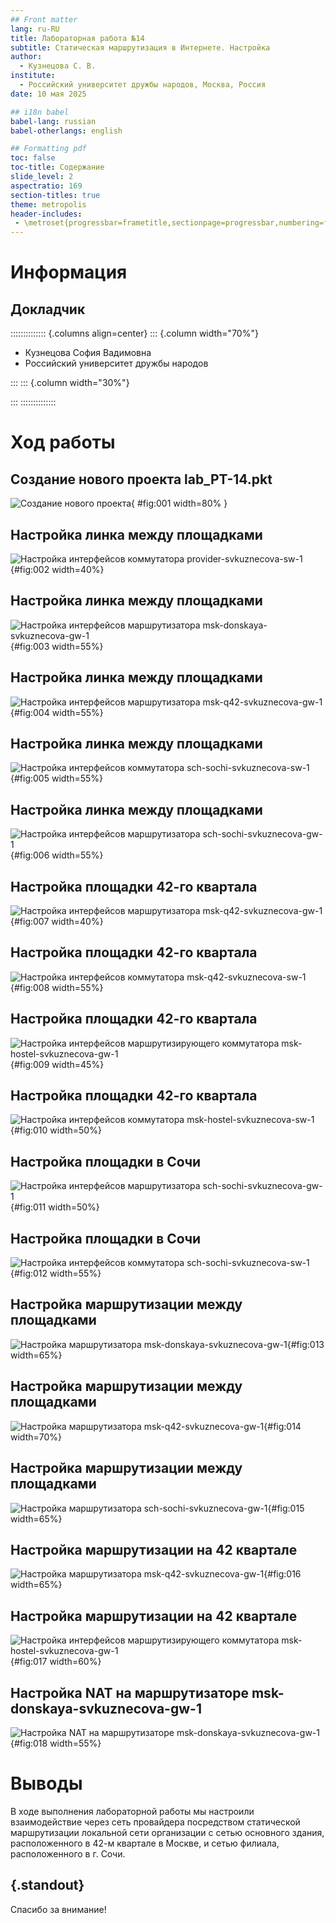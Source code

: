 ```yaml
---
## Front matter
lang: ru-RU
title: Лабораторная работа №14
subtitle: Статическая маршрутизация в Интернете. Настройка
author:
  - Кузнецова С. В.
institute:
  - Российский университет дружбы народов, Москва, Россия
date: 10 мая 2025

## i18n babel
babel-lang: russian
babel-otherlangs: english

## Formatting pdf
toc: false
toc-title: Содержание
slide_level: 2
aspectratio: 169
section-titles: true
theme: metropolis
header-includes:
 - \metroset{progressbar=frametitle,sectionpage=progressbar,numbering=fraction}
---
```


# Информация

## Докладчик

:::::::::::::: {.columns align=center}
::: {.column width="70%"}

  * Кузнецова София Вадимовна
  * Российский университет дружбы народов

:::
::: {.column width="30%"}


:::
::::::::::::::

# Ход работы

## Создание нового проекта lab_PT-14.pkt

![Создание нового проекта](image/1.png){ #fig:001 width=80% }

## Настройка линка между площадками

![Настройка интерфейсов коммутатора provider-svkuznecova-sw-1](image/2.png){#fig:002 width=40%}

## Настройка линка между площадками

![Настройка интерфейсов маршрутизатора msk-donskaya-svkuznecova-gw-1](image/3.png){#fig:003 width=55%}

## Настройка линка между площадками

![Настройка интерфейсов маршрутизатора msk-q42-svkuznecova-gw-1](image/4.png){#fig:004 width=55%}

## Настройка линка между площадками

![Настройка интерфейсов коммутатора sch-sochi-svkuznecova-sw-1](image/5.png){#fig:005 width=55%}

## Настройка линка между площадками

![Настройка интерфейсов маршрутизатора sch-sochi-svkuznecova-gw-1](image/6.png){#fig:006 width=55%}

## Настройка площадки 42-го квартала

![Настройка интерфейсов маршрутизатора msk-q42-svkuznecova-gw-1](image/7.png){#fig:007 width=40%}

## Настройка площадки 42-го квартала

![Настройка интерфейсов коммутатора msk-q42-svkuznecova-sw-1](image/8.png){#fig:008 width=55%}

## Настройка площадки 42-го квартала

![Настройка интерфейсов маршрутизирующего коммутатора msk-hostel-svkuznecova-gw-1](image/9.png){#fig:009 width=45%}

## Настройка площадки 42-го квартала

![Настройка интерфейсов коммутатора msk-hostel-svkuznecova-sw-1](image/10.png){#fig:010 width=50%}

## Настройка площадки в Сочи

![Настройка интерфейсов маршрутизатора sch-sochi-svkuznecova-gw-1](image/11.png){#fig:011 width=50%}

## Настройка площадки в Сочи

![Настройка интерфейсов коммутатора sch-sochi-svkuznecova-sw-1](image/12.png){#fig:012 width=55%}

## Настройка маршрутизации между площадками

![Настройка маршрутизатора msk-donskaya-svkuznecova-gw-1](image/13.png){#fig:013 width=65%}

## Настройка маршрутизации между площадками

![Настройка маршрутизатора msk-q42-svkuznecova-gw-1](image/14.png){#fig:014 width=70%}

## Настройка маршрутизации между площадками

![Настройка маршрутизатора sch-sochi-svkuznecova-gw-1](image/15.png){#fig:015 width=65%}

## Настройка маршрутизации на 42 квартале

![Настройка маршрутизатора msk-q42-svkuznecova-gw-1](image/16.png){#fig:016 width=65%}

## Настройка маршрутизации на 42 квартале

![Настройка интерфейсов маршрутизирующего коммутатора msk-hostel-svkuznecova-gw-1](image/17.png){#fig:017 width=60%}

## Настройка NAT на маршрутизаторе msk-donskaya-svkuznecova-gw-1

![Настройка NAT на маршрутизаторе msk-donskaya-svkuznecova-gw-1](image/18.png){#fig:018 width=55%}

# Выводы

В ходе выполнения лабораторной работы мы настроили взаимодействие через сеть провайдера посредством статической маршрутизации локальной сети организации с сетью основного здания, расположенного в 42-м квартале в Москве, и сетью филиала, расположенного в г. Сочи.

## {.standout}

Спасибо за внимание!
